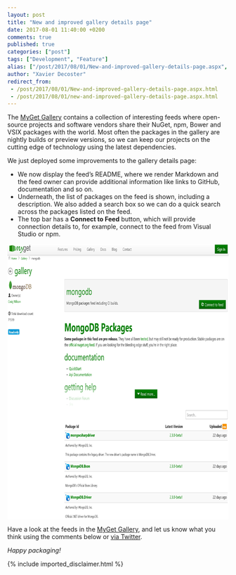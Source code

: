 ```yaml
---
layout: post
title: "New and improved gallery details page"
date: 2017-08-01 11:40:00 +0200
comments: true
published: true
categories: ["post"]
tags: ["Development", "Feature"]
alias: ["/post/2017/08/01/New-and-improved-gallery-details-page.aspx", "/post/2017/08/01/new-and-improved-gallery-details-page.aspx"]
author: "Xavier Decoster"
redirect_from:
 - /post/2017/08/01/New-and-improved-gallery-details-page.aspx.html
 - /post/2017/08/01/new-and-improved-gallery-details-page.aspx.html
---
```


<p>The <a href="https://www.myget.org/gallery">MyGet Gallery</a> contains a collection of interesting feeds where open-source projects and software vendors share their NuGet, npm, Bower and VSIX packages with the world. Most often the packages in the gallery are nightly builds or preview versions, so we can keep our projects on the cutting edge of technology using the latest dependencies.</p> <p>We just deployed some improvements to the gallery details page:</p> <ul> <li>We now display the feed’s README, where we render Markdown and the feed owner can provide additional information like links to GitHub, documentation and so on.</li> <li>Underneath, the list of packages on the feed is shown, including a description. We also added a search box so we can do a quick search across the packages listed on the feed.</li> <li>The top bar has a <strong>Connect to Feed</strong> button, which will provide connection details to, for example, connect to the feed from Visual Studio or npm.</li></ul> <p><a href="/images/image_152.png"><img width="800" height="627" title="Using nightly builds for MongoDB" style="border: 0px currentColor; padding-top: 0px; padding-right: 0px; padding-left: 0px; margin-right: auto; margin-left: auto; float: none; display: block; background-image: none;" alt="Using nightly builds for MongoDB" src="/images/image_thumb_147.png" border="0"></a></p> <p>Have a look at the feeds in the <a href="https://www.myget.org/gallery">MyGet Gallery</a>, and let us know what you think using the comments below or <a href="https://www.twitter.com/MyGetTeam">via Twitter</a>.</p> <p><em>Happy packaging!</em></p>

{% include imported_disclaimer.html %}

